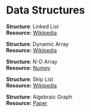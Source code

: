# Data Structures

**Structure**: Linked List <br>
**Resource:** [Wikipedia](https://en.wikipedia.org/wiki/Linked_list)

**Structure**: Dynamic Array <br>
**Resource:** [Wikipedia](https://en.wikipedia.org/wiki/Dynamic_array#:~:text=In%20computer%20science%2C%20a%20dynamic,many%20modern%20mainstream%20programming%20languages)

**Structure**: N-D Array <br>
**Resource:** [Numpy](https://github.com/numpy/numpy)

**Structure**: Skip List <br>
**Resource:** [Wikipedia](https://en.wikipedia.org/wiki/Skip_list)

**Structure**: Algebraic Graph <br>
**Resource:** [Paper](https://eprints.ncl.ac.uk/file_store/production/239461/EF82F5FE-66E3-4F64-A1AC-A366D1961738.pdf)

